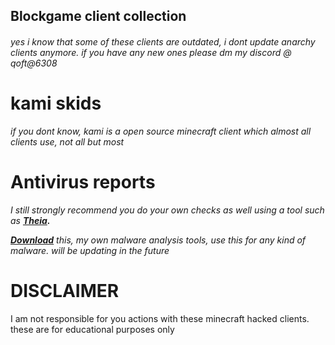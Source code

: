 ## Blockgame client collection
###### yes i know that some of these clients are outdated, i dont update anarchy clients anymore. if you have any new ones please dm my discord @ qoft@6308
# kami skids
_if you dont know, kami is a open source minecraft client which almost all clients use, not all but most_

# Antivirus reports
_I still strongly recommend you do your own checks as well using a tool such as **[Theia](https://github.com/Tigermouthbear/Theia).**_

_**[Download](https://mega.nz/folder/co90WYKB#b3DGLxjNBuGDvThzdDF1Yg)**_
_this, my own malware analysis tools, use this for any kind of malware. will be updating in the future_


# DISCLAIMER
I am not responsible for you actions with these minecraft hacked clients. these are for educational purposes only
